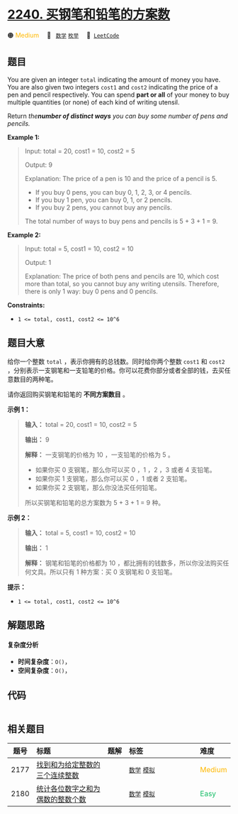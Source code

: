 # [2240. 买钢笔和铅笔的方案数](https://leetcode.com/problems/number-of-ways-to-buy-pens-and-pencils)

🟠 <font color=#ffb800>Medium</font>&emsp; 🔖&ensp; [`数学`](/outline/tag/math.md) [`枚举`](/outline/tag/enumeration.md)&emsp; 🔗&ensp;[`LeetCode`](https://leetcode.com/problems/number-of-ways-to-buy-pens-and-pencils)

## 题目

You are given an integer `total` indicating the amount of money you have. You
are also given two integers `cost1` and `cost2` indicating the price of a pen
and pencil respectively. You can spend **part or all** of your money to buy
multiple quantities (or none) of each kind of writing utensil.

Return _the**number of distinct ways** you can buy some number of pens and
pencils._



**Example 1:**

> Input: total = 20, cost1 = 10, cost2 = 5
> 
> Output: 9
> 
> Explanation: The price of a pen is 10 and the price of a pencil is 5.
> - If you buy 0 pens, you can buy 0, 1, 2, 3, or 4 pencils.
> - If you buy 1 pen, you can buy 0, 1, or 2 pencils.
> - If you buy 2 pens, you cannot buy any pencils.
> 
> The total number of ways to buy pens and pencils is 5 + 3 + 1 = 9.

**Example 2:**

> Input: total = 5, cost1 = 10, cost2 = 10
> 
> Output: 1
> 
> Explanation: The price of both pens and pencils are 10, which cost more than total, so you cannot buy any writing utensils. Therefore, there is only 1 way: buy 0 pens and 0 pencils.

**Constraints:**

  * `1 <= total, cost1, cost2 <= 10^6`


## 题目大意

给你一个整数 `total` ，表示你拥有的总钱数。同时给你两个整数 `cost1` 和 `cost2`
，分别表示一支钢笔和一支铅笔的价格。你可以花费你部分或者全部的钱，去买任意数目的两种笔。

请你返回购买钢笔和铅笔的 **不同方案数目**  。



**示例 1：**

> 
> 
> 
> 
> 
> **输入：** total = 20, cost1 = 10, cost2 = 5
> 
> **输出：** 9
> 
> **解释：** 一支钢笔的价格为 10 ，一支铅笔的价格为 5 。
> - 如果你买 0 支钢笔，那么你可以买 0 ，1 ，2 ，3 或者 4 支铅笔。
> - 如果你买 1 支钢笔，那么你可以买 0 ，1 或者 2 支铅笔。
> - 如果你买 2 支钢笔，那么你没法买任何铅笔。
> 
> 所以买钢笔和铅笔的总方案数为 5 + 3 + 1 = 9 种。
> 
> 

**示例 2：**

> 
> 
> 
> 
> 
> **输入：** total = 5, cost1 = 10, cost2 = 10
> 
> **输出：** 1
> 
> **解释：** 钢笔和铅笔的价格都为 10 ，都比拥有的钱数多，所以你没法购买任何文具。所以只有 1 种方案：买 0 支钢笔和 0 支铅笔。
> 
> 



**提示：**

  * `1 <= total, cost1, cost2 <= 10^6`


## 解题思路

#### 复杂度分析

- **时间复杂度**：`O()`，
- **空间复杂度**：`O()`，

## 代码

```javascript

```

## 相关题目

<!-- prettier-ignore -->
| 题号 | 标题 | 题解 | 标签 | 难度 |
| :------: | :------ | :------: | :------ | :------ |
| 2177 | [找到和为给定整数的三个连续整数](https://leetcode.com/problems/find-three-consecutive-integers-that-sum-to-a-given-number) |  |  [`数学`](/outline/tag/math.md) [`模拟`](/outline/tag/simulation.md) | <font color=#ffb800>Medium</font> |
| 2180 | [统计各位数字之和为偶数的整数个数](https://leetcode.com/problems/count-integers-with-even-digit-sum) |  |  [`数学`](/outline/tag/math.md) [`模拟`](/outline/tag/simulation.md) | <font color=#15bd66>Easy</font> |

<style>
.blue {
    background-color: #096dd9;
    padding: 0.25rem 0.5rem;
    margin: 0;
    font-size: 0.85em;
    border-radius: 3px;
    color: white;
    font-weight: 500;
}
table th:first-of-type { width: 10%; }
table th:nth-of-type(2) { width: 35%; }
table th:nth-of-type(3) { width: 10%; }
table th:nth-of-type(4) { width: 35%; }
table th:nth-of-type(5) { width: 10%; }
</style>
